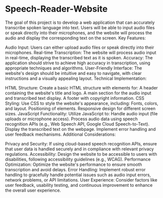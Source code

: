 # Speech-Reader-Website
The goal of this project is to develop a web application that can accurately transcribe spoken language into text. Users will be able to input audio files or speak directly into their microphones, and the website will process the audio and display the corresponding text on the screen.
Key Features:

Audio Input: Users can either upload audio files or speak directly into their microphones.
Real-time Transcription: The website will process audio input in real-time, displaying the transcribed text as it is spoken.
Accuracy: The application should strive to achieve high accuracy in transcription, using appropriate techniques and algorithms.
User-Friendly Interface: The website's design should be intuitive and easy to navigate, with clear instructions and a visually appealing layout.
Technical Implementation:

HTML Structure:
Create a basic HTML structure with elements for:
A header containing the website's title and logo.
A main section for the audio input and transcribed text display.
A footer with copyright information.
CSS Styling:
Use CSS to style the website's appearance, including:
Fonts, colors, and layout.
Positioning of elements.
Responsive design for different screen sizes.
JavaScript Functionality:
Utilize JavaScript to:
Handle audio input (file uploads or microphone access).
Process audio data using speech recognition APIs (e.g., Web Speech API, Google Cloud Speech-to-Text).
Display the transcribed text on the webpage.
Implement error handling and user feedback mechanisms.
Additional Considerations:

Privacy and Security: If using cloud-based speech recognition APIs, ensure that user data is handled securely and in compliance with relevant privacy regulations.
Accessibility: Design the website to be accessible to users with disabilities, following accessibility guidelines (e.g., WCAG).
Performance Optimization: Optimize the website's performance to ensure smooth transcription and avoid delays.
Error Handling: Implement robust error handling to gracefully handle potential issues such as audio input errors, network problems, or API limitations.
User Experience: Consider factors like user feedback, usability testing, and continuous improvement to enhance the overall user experience.
